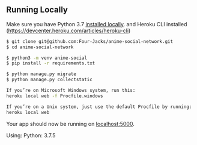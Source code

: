 ## Running Locally

Make sure you have Python 3.7 [installed locally](http://install.python-guide.org).
and Heroku CLI installed (https://devcenter.heroku.com/articles/heroku-cli)

```sh
$ git clone git@github.com:Four-Jacks/anime-social-network.git
$ cd anime-social-network

$ python3 -m venv anime-social
$ pip install -r requirements.txt

$ python manage.py migrate
$ python manage.py collectstatic

If you’re on Microsoft Windows system, run this:
heroku local web -f Procfile.windows

If you’re on a Unix system, just use the default Procfile by running:
heroku local web
```

Your app should now be running on [localhost:5000](http://localhost:5000/).

Using: Python: 3.7.5

